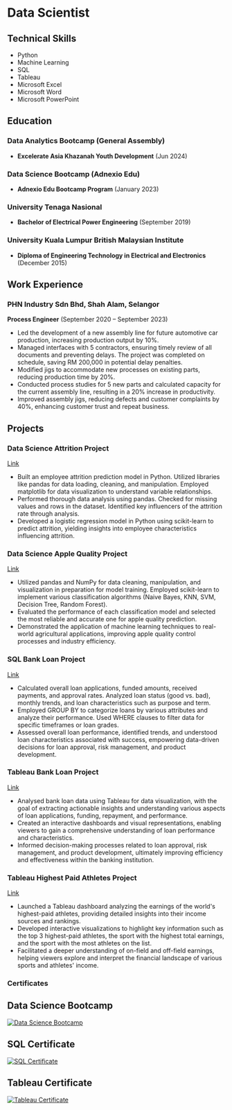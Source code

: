 # Data Scientist

## Technical Skills
- Python
- Machine Learning
- SQL
- Tableau
- Microsoft Excel
- Microsoft Word
- Microsoft PowerPoint

## Education

### Data Analytics Bootcamp (General Assembly)
- **Excelerate Asia Khazanah Youth Development** (Jun 2024)

### Data Science Bootcamp (Adnexio Edu)
- **Adnexio Edu Bootcamp Program** (January 2023)

### University Tenaga Nasional
- **Bachelor of Electrical Power Engineering** (September 2019)

### University Kuala Lumpur British Malaysian Institute
- **Diploma of Engineering Technology in Electrical and Electronics** (December 2015)

## Work Experience

### PHN Industry Sdn Bhd, Shah Alam, Selangor
**Process Engineer** (September 2020 – September 2023)

- Led the development of a new assembly line for future automotive car production, increasing production output by 10%.
- Managed interfaces with 5 contractors, ensuring timely review of all documents and preventing delays. The project was completed on schedule, saving RM 200,000 in potential delay penalties.
- Modified jigs to accommodate new processes on existing parts, reducing production time by 20%.
- Conducted process studies for 5 new parts and calculated capacity for the current assembly line, resulting in a 20% increase in productivity.
- Improved assembly jigs, reducing defects and customer complaints by 40%, enhancing customer trust and repeat business.

## Projects

### Data Science Attrition Project
[Link](https://www.kaggle.com/code/ehfrus/attrition)

- Built an employee attrition prediction model in Python. Utilized libraries like pandas for data loading, cleaning, and manipulation. Employed matplotlib for data visualization to understand variable relationships.
- Performed thorough data analysis using pandas. Checked for missing values and rows in the dataset. Identified key influencers of the attrition rate through analysis.
- Developed a logistic regression model in Python using scikit-learn to predict attrition, yielding insights into employee characteristics influencing attrition.

### Data Science Apple Quality Project
[Link](https://www.kaggle.com/code/ehfrus/apple-prediction-using-different-classification)

- Utilized pandas and NumPy for data cleaning, manipulation, and visualization in preparation for model training. Employed scikit-learn to implement various classification algorithms (Naive Bayes, KNN, SVM, Decision Tree, Random Forest).
- Evaluated the performance of each classification model and selected the most reliable and accurate one for apple quality prediction.
- Demonstrated the application of machine learning techniques to real-world agricultural applications, improving apple quality control processes and industry efficiency.

### SQL Bank Loan Project
[Link](https://perfect-pan-c37.notion.site/SQL-Bank-Loan-803183c4e02247f7a7d69a42deadc2e9)

- Calculated overall loan applications, funded amounts, received payments, and approval rates. Analyzed loan status (good vs. bad), monthly trends, and loan characteristics such as purpose and term.
- Employed GROUP BY to categorize loans by various attributes and analyze their performance. Used WHERE clauses to filter data for specific timeframes or loan grades.
- Assessed overall loan performance, identified trends, and understood loan characteristics associated with success, empowering data-driven decisions for loan approval, risk management, and product development.

### Tableau Bank Loan Project
[Link](https://public.tableau.com/app/profile/ahmad.fiqri/viz/Bank_Loan_17104377831030/SUMMARY)

- Analysed bank loan data using Tableau for data visualization, with the goal of extracting actionable insights and understanding various aspects of loan applications, funding, repayment, and performance.
- Created an interactive dashboards and visual representations, enabling viewers to gain a comprehensive understanding of loan performance and characteristics.
- Informed decision-making processes related to loan approval, risk management, and product development, ultimately improving efficiency and effectiveness within the banking institution.

### Tableau Highest Paid Athletes Project
[Link](https://public.tableau.com/app/profile/ahmad.fiqri/viz/TheWorldsHighest-PaidAtheletes/ImageDasboard)

- Launched a Tableau dashboard analyzing the earnings of the world's highest-paid athletes, providing detailed insights into their income sources and rankings.
- Developed interactive visualizations to highlight key information such as the top 3 highest-paid athletes, the sport with the highest total earnings, and the sport with the most athletes on the list.
- Facilitated a deeper understanding of on-field and off-field earnings, helping viewers explore and interpret the financial landscape of various sports and athletes' income.

### Certificates

## Data Science Bootcamp
[![Data Science Bootcamp](https://img.shields.io/badge/Certificate-Data%20Science%20Bootcamp-blue)](https://drive.google.com/file/d/125dtZNBMGuAiXnjjWdRponFtZKx3XU5h/view?usp=sharing)

## SQL Certificate
[![SQL Certificate](https://img.shields.io/badge/Certificate-SQL-green)](https://drive.google.com/file/d/1M0cI5j88SMzYRU_kn11YzXv9KRrCFD3N/view?usp=sharing)

## Tableau Certificate
[![Tableau Certificate](https://img.shields.io/badge/Certificate-Tableau-orange)](https://drive.google.com/file/d/1qfqgMzECiE9ZNNlzyGHJ87H2OZqlRnuH/view?usp=sharing)

